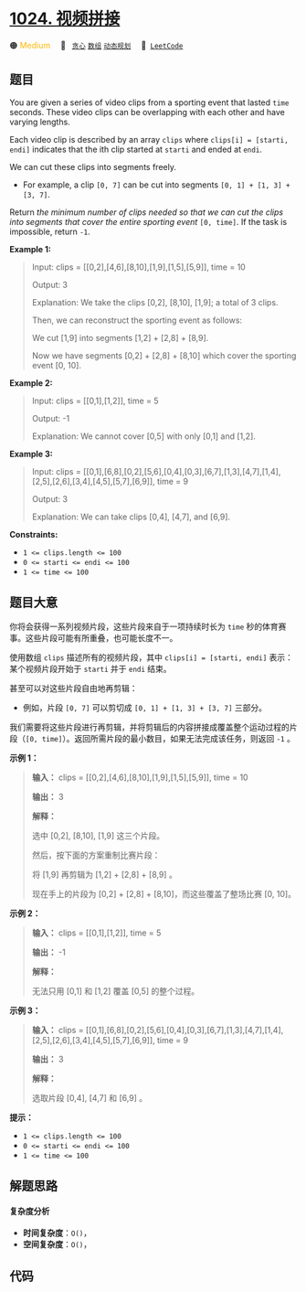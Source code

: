 # [1024. 视频拼接](https://leetcode.com/problems/video-stitching)

🟠 <font color=#ffb800>Medium</font>&emsp; 🔖&ensp; [`贪心`](/tag/greedy.md) [`数组`](/tag/array.md) [`动态规划`](/tag/dynamic-programming.md)&emsp; 🔗&ensp;[`LeetCode`](https://leetcode.com/problems/video-stitching)

## 题目

You are given a series of video clips from a sporting event that lasted `time`
seconds. These video clips can be overlapping with each other and have varying
lengths.

Each video clip is described by an array `clips` where `clips[i] = [starti,
endi]` indicates that the ith clip started at `starti` and ended at `endi`.

We can cut these clips into segments freely.

  * For example, a clip `[0, 7]` can be cut into segments `[0, 1] + [1, 3] + [3, 7]`.

Return _the minimum number of clips needed so that we can cut the clips into
segments that cover the entire sporting event_ `[0, time]`. If the task is
impossible, return `-1`.



**Example 1:**

> Input: clips = [[0,2],[4,6],[8,10],[1,9],[1,5],[5,9]], time = 10
> 
> Output: 3
> 
> Explanation: We take the clips [0,2], [8,10], [1,9]; a total of 3 clips.
> 
> Then, we can reconstruct the sporting event as follows:
> 
> We cut [1,9] into segments [1,2] + [2,8] + [8,9].
> 
> Now we have segments [0,2] + [2,8] + [8,10] which cover the sporting event [0, 10].

**Example 2:**

> Input: clips = [[0,1],[1,2]], time = 5
> 
> Output: -1
> 
> Explanation: We cannot cover [0,5] with only [0,1] and [1,2].

**Example 3:**

> Input: clips = [[0,1],[6,8],[0,2],[5,6],[0,4],[0,3],[6,7],[1,3],[4,7],[1,4],[2,5],[2,6],[3,4],[4,5],[5,7],[6,9]], time = 9
> 
> Output: 3
> 
> Explanation: We can take clips [0,4], [4,7], and [6,9].

**Constraints:**

  * `1 <= clips.length <= 100`
  * `0 <= starti <= endi <= 100`
  * `1 <= time <= 100`


## 题目大意

你将会获得一系列视频片段，这些片段来自于一项持续时长为 `time` 秒的体育赛事。这些片段可能有所重叠，也可能长度不一。

使用数组 `clips` 描述所有的视频片段，其中 `clips[i] = [starti, endi]` 表示：某个视频片段开始于 `starti` 并于
`endi` 结束。

甚至可以对这些片段自由地再剪辑：

  * 例如，片段 `[0, 7]` 可以剪切成 `[0, 1] + [1, 3] + [3, 7]` 三部分。

我们需要将这些片段进行再剪辑，并将剪辑后的内容拼接成覆盖整个运动过程的片段（`[0, time]`）。返回所需片段的最小数目，如果无法完成该任务，则返回
`-1` 。



**示例 1：**

> 
> 
> 
> 
> 
> **输入：** clips = [[0,2],[4,6],[8,10],[1,9],[1,5],[5,9]], time = 10
> 
> **输出：** 3
> 
> **解释：**
> 
> 选中 [0,2], [8,10], [1,9] 这三个片段。
> 
> 然后，按下面的方案重制比赛片段：
> 
> 将 [1,9] 再剪辑为 [1,2] + [2,8] + [8,9] 。
> 
> 现在手上的片段为 [0,2] + [2,8] + [8,10]，而这些覆盖了整场比赛 [0, 10]。
> 
> 

**示例 2：**

> 
> 
> 
> 
> 
> **输入：** clips = [[0,1],[1,2]], time = 5
> 
> **输出：** -1
> 
> **解释：**
> 
> 无法只用 [0,1] 和 [1,2] 覆盖 [0,5] 的整个过程。
> 
> 

**示例 3：**

> 
> 
> 
> 
> 
> **输入：** clips = [[0,1],[6,8],[0,2],[5,6],[0,4],[0,3],[6,7],[1,3],[4,7],[1,4],[2,5],[2,6],[3,4],[4,5],[5,7],[6,9]], time = 9
> 
> **输出：** 3
> 
> **解释：**
> 
> 选取片段 [0,4], [4,7] 和 [6,9] 。
> 
> 



**提示：**

  * `1 <= clips.length <= 100`
  * `0 <= starti <= endi <= 100`
  * `1 <= time <= 100`


## 解题思路

#### 复杂度分析

- **时间复杂度**：`O()`，
- **空间复杂度**：`O()`，

## 代码

```javascript

```